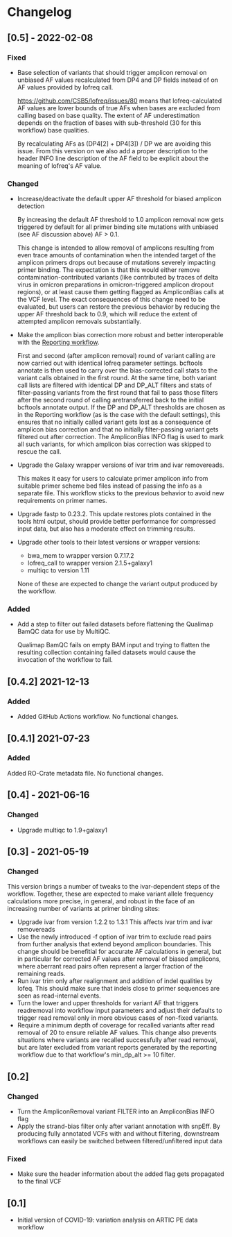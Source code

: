 # Changelog

## [0.5] - 2022-02-08

### Fixed

- Base selection of variants that should trigger amplicon removal on unbiased
  AF values recalculated from DP4 and DP fields instead of on AF values
  provided by lofreq call.

  https://github.com/CSB5/lofreq/issues/80 means that lofreq-calculated AF
  values are lower bounds of true AFs when bases are excluded from calling
  based on base quality. The extent of AF underestimation depends on the
  fraction of bases with sub-threshold (30 for this workflow) base qualities.

  By recalculating AFs as (DP4[2] + DP4[3]) / DP we are avoiding this issue.
  From this version on we also add a proper description to the header INFO
  line description of the AF field to be explicit about the meaning of lofreq's
  AF value.

### Changed

- Increase/deactivate the default upper AF threshold for biased amplicon detection

  By increasing the default AF threshold to 1.0 amplicon removal now gets
  triggered by default for all primer binding site mutations with unbiased
  (see AF discussion above) AF > 0.1.

  This change is intended to allow removal of amplicons resulting from even
  trace amounts of contamination when the intended target of the amplicon
  primers drops out because of mutations severely impacting primer binding.
  The expectation is that this would either remove contamination-contributed
  variants (like contributed by traces of delta virus in omicron preparations
  in omicron-triggered amplicon dropout regions), or at least cause them
  getting flagged as AmpliconBias calls at the VCF level.
  The exact consequences of this change need to be evaluated, but users can
  restore the previous behavior by reducing the upper AF threshold back to 0.9,
  which will reduce the extent of attempted amplicon removals substantially.

- Make the amplicon bias correction more robust and better interoperable with
  the [Reporting workflow](https://github.com/iwc-workflows/sars-cov-2-variation-reporting).

  First and second (after amplicon removal) round of variant calling are now
  carried out with identical lofreq parameter settings.
  bcftools annotate is then used to carry over the bias-corrected call stats to
  the variant calls obtained in the first round. At the same time, both variant
  call lists are filtered with identical DP and DP_ALT filters and stats of
  filter-passing variants from the first round that fail to pass those filters
  after the second round of calling aretransferred back to the initial
  bcftools annotate output.
  If the DP and DP_ALT thresholds are chosen as in the Reporting workflow (as
  is the case with the default settings), this ensures that no initially called
  variant gets lost as a consequence of amplicon bias correction and that no
  initially filter-passing variant gets filtered out after correction.
  The AmpliconBias INFO flag is used to mark all such variants, for which
  amplicon bias correction was skipped to rescue the call.

- Upgrade the Galaxy wrapper versions of ivar trim and ivar removereads.

  This makes it easy for users to calculate primer amplicon info from suitable
  primer scheme bed files instead of passing the info as a separate file.
  This workflow sticks to the previous behavior to avoid new requirements on
  primer names.
- Upgrade fastp to 0.23.2.
  This update restores plots contained in the tools html output, should
  provide better performance for compressed input data, but also has a moderate
  effect on trimming results.
- Upgrade other tools to their latest versions or wrapper versions:

  - bwa_mem to wrapper version 0.7.17.2
  - lofreq_call to wrapper version 2.1.5+galaxy1
  - multiqc to version 1.11

  None of these are expected to change the variant output produced by the
  workflow.

### Added

- Add a step to filter out failed datasets before flattening the Qualimap BamQC
  data for use by MultiQC.

  Qualimap BamQC fails on empty BAM input and trying to flatten the resulting
  collection containing failed datasets would cause the invocation of the
  workflow to fail.

## [0.4.2] 2021-12-13

### Added

- Added GitHub Actions workflow. No functional changes.

## [0.4.1] 2021-07-23

### Added

Added RO-Crate metadata file. No functional changes.

## [0.4] - 2021-06-16

### Changed

- Upgrade multiqc to 1.9+galaxy1

## [0.3] - 2021-05-19

### Changed

This version brings a number of tweaks to the ivar-dependent steps of the
workflow. Together, these are expected to make variant allele frequency
calculations more precise, in general, and robust in the face of an increasing
number of variants at primer binding sites:

- Upgrade ivar from version 1.2.2 to 1.3.1
  This affects ivar trim and ivar removereads
- Use the newly introduced -f option of ivar trim to exclude read pairs from
  further analysis that extend beyond amplicon boundaries.
  This change should be benefitial for accurate AF calculations in general,
  but in particular for corrected AF values after removal of biased amplicons,
  where aberrant read pairs often represent a larger fraction of the remaining
  reads.
- Run ivar trim only after realignment and addition of indel qualities by
  lofeq. This should make sure that indels close to primer sequences are
  seen as read-internal events.
- Turn the lower and upper thresholds for variant AF that triggers readremoval
  into workflow input parameters and adjust their defaults to trigger read
  removal only in more obvious cases of non-fixed variants.
- Require a minimum depth of coverage for recalled variants after read removal
  of 20 to ensure reliable AF values.
  This change also prevents situations where variants are recalled successfully
  after read removal, but are later excluded from variant reports generated by
  the reporting workflow due to that workflow's min_dp_alt >= 10 filter.

## [0.2]

### Changed

- Turn the AmpliconRemoval variant FILTER into an AmpliconBias INFO flag
- Apply the strand-bias filter only after variant annotation with snpEff. By
  producing fully annotated VCFs with and without filtering, downstream
  workflows can easily be switched between filtered/unfiltered input data

### Fixed

- Make sure the header information about the added flag gets propagated to the
  final VCF

## [0.1]

- Initial version of COVID-19: variation analysis on ARTIC PE data workflow
